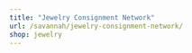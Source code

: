 ```yaml
---
title: "Jewelry Consignment Network"
url: /savannah/jewelry-consignment-network/
shop: jewelry
---
```

